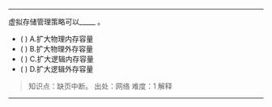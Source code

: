 ---
虚拟存储管理策略可以_____ 。
- ( ) A.扩大物理内存容量 
- ( ) B.扩大物理外存容量 
- ( ) C.扩大逻辑内存容量 
- ( ) D.扩大逻辑外存容量

> 知识点：缺页中断。
> 出处：网络
> 难度：1
> 解释

---